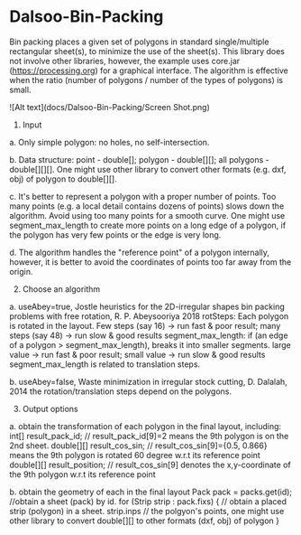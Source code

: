 # Dalsoo-Bin-Packing
Bin packing places a given set of polygons in standard single/multiple rectangular sheet(s), to minimize the use of the sheet(s).
 This library does not involve other libraries, however, the example uses core.jar (https://processing.org) for a graphical interface.
 The algorithm is effective when the ratio  (number of polygons / number of the types of polygons) is small.

![Alt text](docs/Dalsoo-Bin-Packing/Screen Shot.png)

1. Input 

a. Only simple polygon: no holes, no self-intersection.

b. Data structure: point - double[];  polygon - double[][]; all polygons - double[][][]. 
One might use other library to convert  other formats (e.g. dxf, obj) of polygon to double[][].

c. It's better to represent a polygon with a proper number of points. 
Too many points (e.g. a local detail contains dozens of points) slows down the algorithm. Avoid using too many points for a smooth curve.
One might use segment_max_length to create more points on a long edge of a polygon, if the polygon has very few points or the edge is very long.

d. The algorithm handles the "reference point" of a polygon internally, however, it is better to avoid the coordinates of points too far away from the origin. 



2. Choose an algorithm

a. useAbey=true, Jostle heuristics for the 2D-irregular shapes bin packing problems with free rotation, R. P. Abeysooriya 2018
rotSteps:  Each polygon is rotated in the layout. Few steps (say 16) -> run fast  & poor result;  many steps (say 48) -> run slow & good results
segment_max_length: if (an edge of a polygon > segment_max_length),  breaks it into smaller segments. 
large value -> run fast  & poor result; small value -> run slow & good results
segment_max_length is related to translation steps.

b. useAbey=false, Waste minimization in irregular stock cutting, D. Dalalah, 2014
the rotation/translation steps depend on the polygons.



3. Output options

a. obtain the transformation of each polygon in the final layout, including:
int[] result_pack_id;  // result_pack_id[9]=2 means the 9th polygon is on the 2nd sheet.
double[][] result_cos_sin; // result_cos_sin[9]={0.5, 0.866} means the 9th polygon is rotated 60 degree w.r.t its reference point
double[][] result_position; // result_cos_sin[9] denotes the x,y-coordinate of the 9th polygon w.r.t its reference point

b. obtain the geometry of each in the final layout 
Pack pack = packs.get(id);   //obtain a sheet (pack) by id.
for (Strip strip : pack.fixs) { // obtain a placed strip (polygon) in a sheet.
      strip.inps     // the polgyon's points, one might use other library to convert double[][] to other formats (dxf, obj) of polygon 
}
